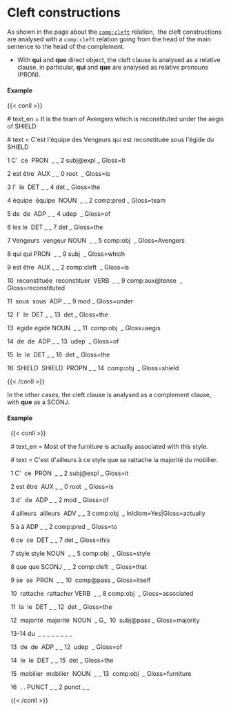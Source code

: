 # Cleft constructions

  

As shown in the page about the [`comp:cleft`](../../../general_guideline/Syntactic_relations/comp/comp_cleft.md) relation,  the cleft constructions are analysed with a `comp:cleft` relation going from the head of the main sentence to the head of the complement.

  

* With **qui** and **que** direct object, the cleft clause is analysed as a relative clause. in particular, **qui** and **que** are analysed as relative pronouns (PRON).

<!-- tabs:start -->
#### **Example**
{{< conll >}}

\# text_en = It is the team of Avengers which is reconstituted under the aegis of SHIELD

\# text = C'est l'équipe des Vengeurs qui est reconstituée sous l'égide du SHIELD

1 C'  ce  PRON  _ _ 2 subj@expl _ Gloss=It

2 est être  AUX _ _ 0 root  _ Gloss=is

3 l'  le  DET _ _ 4 det _ Gloss=the

4 équipe  équipe  NOUN  _ _ 2 comp:pred _ Gloss=team

5 de  de  ADP _ _ 4 udep  _ Gloss=of

6 les le  DET _ _ 7 det _ Gloss=the

7 Vengeurs  vengeur NOUN  _ _ 5 comp:obj  _ Gloss=Avengers

8 qui qui PRON  _ _ 9 subj  _ Gloss=which

9 est être  AUX _ _ 2 comp:cleft  _ Gloss=is

10  reconstituée  reconstituer  VERB  _ _ 9 comp:aux@tense  _ Gloss=reconstituted

11  sous  sous  ADP _ _ 9 mod _ Gloss=under

12  l'  le  DET _ _ 13  det _ Gloss=the

13  égide égide NOUN  _ _ 11  comp:obj  _ Gloss=aegis

14  de  de  ADP _ _ 13  udep  _ Gloss=of

15  le  le  DET _ _ 16  det _ Gloss=the

16  SHIELD  SHIELD  PROPN _ _ 14  comp:obj  _ Gloss=shield

{{< /conll >}}
<!-- tabs:end -->
  
  

In the other cases, the cleft clause is analysed as a complement clause, with **que** as a SCONJ.
<!-- tabs:start -->
#### **Example**
  {{< conll >}}

  # text_en = Most of the furniture is actually associated with this style.

  # text = C'est d'ailleurs à ce style que se rattache la majorité du mobilier.

  1 C'  ce  PRON  _ _ 2 subj@expl _ Gloss=it

  2 est être  AUX _ _ 0 root  _ Gloss=is

  3 d'  de  ADP _ _ 2 mod _ Gloss=of

  4 ailleurs  ailleurs  ADV _ _ 3 comp:obj  _ InIdiom=Yes|Gloss=actually

  5 à à ADP _ _ 2 comp:pred _ Gloss=to

  6 ce  ce  DET _ _ 7 det _ Gloss=this

  7 style style NOUN  _ _ 5 comp:obj  _ Gloss=style

  8 que que SCONJ _ _ 2 comp:cleft  _ Gloss=that

  9 se  se  PRON  _ _ 10  comp@pass _ Gloss=itself

  10  rattache  rattacher VERB  _ _ 8 comp:obj  _ Gloss=associated

  11  la  le  DET _ _ 12  det _ Gloss=the

  12  majorité  majorité  NOUN  _ G_  10  subj@pass _ Gloss=majority

  13-14 du  _ _ _ _ _ _ _ _

  13  de  de  ADP _ _ 12  udep  _ Gloss=of

  14  le  le  DET _ _ 15  det _ Gloss=the

  15  mobilier  mobilier  NOUN  _ _ 13  comp:obj  _ Gloss=furniture

  16  . . PUNCT _ _ 2 punct _ _

  {{< /conll >}}
<!-- tabs:end -->